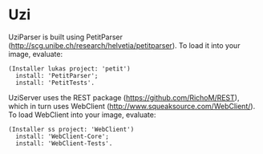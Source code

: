 Uzi
===

UziParser is built using PetitParser (http://scg.unibe.ch/research/helvetia/petitparser). To load it into your image, evaluate:
```smalltalk
(Installer lukas project: 'petit')
  install: 'PetitParser';
  install: 'PetitTests'.
```

UziServer uses the REST package (https://github.com/RichoM/REST), which in turn uses WebClient (http://www.squeaksource.com/WebClient/). To load WebClient into your image, evaluate:
```smalltalk
(Installer ss project: 'WebClient')
  install: 'WebClient-Core';
  install: 'WebClient-Tests'.
```

